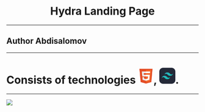 <h1 align="center">Hydra Landing Page</h1>

<hr>

## Author Abdisalomov

<hr>


# Consists of technologies <img src="https://raw.githubusercontent.com/devicons/devicon/master/icons/html5/html5-original.svg" width="40px">, <img src="https://raw.githubusercontent.com/tandpfun/skill-icons/main/icons/TailwindCSS-Dark.svg" width="42px">.

<hr>

<img src="./img/readme/readmeW.png">
